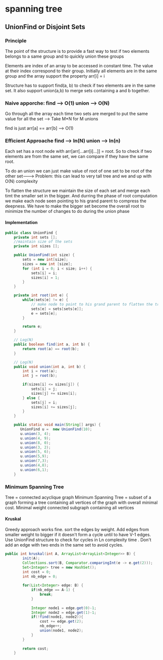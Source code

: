 # spanning tree

## UnionFind or Disjoint Sets
### Principle
The point of the structure is to provide a fast way to test if two elements belongs to a same group and to quickly union these groups

Elements are index of an array to be accessed in constant time. The value at their index correspond to their group. Initially all elements are in the same group and the array support the property arr[i] = i

Structure has to support find(a, b) to check if two elements are in the same set. It also support union(a,b) to merge sets containing a and b together.

### Naive apporche: find --> O(1) union --> O(N)
Go through all the array each time two sets are merged to put the same value for all the set --> Take M*N for M unions

find is just arr[a] == arr[b] --> O(1)

### Efficient Approache find --> ln(N) union --> ln(n)
Each set has a root node with arr[arr[...arr[i]...]] = root. So to check if two elements are from the same set, we can compare if they have the same root.

To do an union we can just make value of root of one set to be root of the other set---> Problem: this can lead to very tall tree and we and up with O(N) complexity

To flatten the structure we maintain the size of each set and merge each timt the smaller set in the bigger. And durring the phase of root computation we make each node seen pointing to his grand parent to compress the deepness. We have to make the bigger set become the overall root to minimize the number of changes to do during the union phase

#### Implementation
```java
public class UnionFind {
    private int sets [];
    //maintain size of the sets
    private int sizes [];

    public UnionFind(int size) {
        sets = new int[size];
        sizes = new int [size];
        for (int i = 0; i < size; i++) {
            sets[i] = i;
            sizes[i] = 1;
        }
    }

    private int root(int e) {
        while(sets[e] != e) {
            // make node to point to his grand parent to flatten the tree
            sets[e] = sets[sets[e]];
            e = sets[e];
        }

        return e;
    }

    // Log(N)
    public boolean find(int a, int b) {
        return root(a) == root(b);
    }

    // Log(N)
    public void union(int a, int b) {
        int i = root(a);
        int j = root(b);

        if(sizes[i] <= sizes[j]) {
            sets[i] = j;
            sizes[j] += sizes[i];
        } else {
            sets[j] = i;
            sizes[i] += sizes[j];
        }
    }

    public static void main(String[] args) {
       UnionFind u =  new UnionFind(10);
       u.union(3, 4);
       u.union(4, 9);
       u.union(8, 0);
       u.union(3, 2);
       u.union(5, 6);
       u.union(5,9);
       u.union(7,3);
       u.union(4,8);
       u.union(6,1);
    }
```

### Minimum Spanning Tree
Tree = connected acyclique graph
Minimum Spanning Tree = subset of a graph forming a tree containing all vertices of the graph with overall minimal cost.
Minimal weight connected subgraph containing all vertices

#### Kruskal
Greedy approach works fine. sort the edges by weight. Add edges from smaller weight to bigger if it doesn't form a cycle until to have V-1 edges. Use UnionFind structure to check for cycles in Ln complexity time . Don't add an edge with two ends in the same set to avoid cycles.

```java
public int kruskal(int A, ArrayList<ArrayList<Integer>> B) {
        init(A);
        Collections.sort(B, Comparator.comparingInt(e -> e.get(2)));
        Set<Integer> tree = new HashSet();
        int cost = 0;
        int nb_edge = 0;
        
        for(List<Integer> edge: B) {
            if(nb_edge == A-1) {
                break;
            }
            
            Integer node1 = edge.get(0)-1;
            Integer node2 = edge.get(1)-1;
            if(!find(node1, node2)){
                cost += edge.get(2);
                nb_edge++;
                union(node1, node2);
            }
        }
        
        return cost;
    }
```
